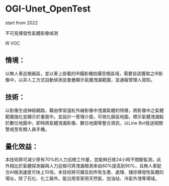 # OGI-Unet_OpenTest

start from 2022

不可見揮發性氣體影像偵測

IR VOC

## 情境：
以無人車巡檢廠區，並以車上掛載的IR攝影機拍攝受檢區域，需要自該獲取之IR影像中，以非人工方式自動偵測並套疊顯示氣體洩漏範圍，並通報管理人周知。

## 技術：
以影像生成神經網路，藉由學習遠紅外線影像中洩漏氣體的特徵，將影像中之氣體範圍強化並顯示於畫面中。並設計一管理介面，可視化廠區地圖，標示氣體洩漏點於數位地圖中，即時將氣體洩漏影像、數位地圖等整合資訊，以Line Bot發送相關警戒至有關人員手機。

## 量化效益：
本技術將可減少原有70%的人力巡檢工作量，並能夠日夜24小時不間斷監測，此外相比於氣體探測器與人力巡檢可將洩漏檢測率由60%提高到90%，且無人車配合AI檢測速度可快上10倍。本技術將可擴及到所有生產、處理、儲存揮發性氣體的場址，除了石化、化工廠外，能沿用至家用天然氣、加油站、冷氣外洩等場域。



